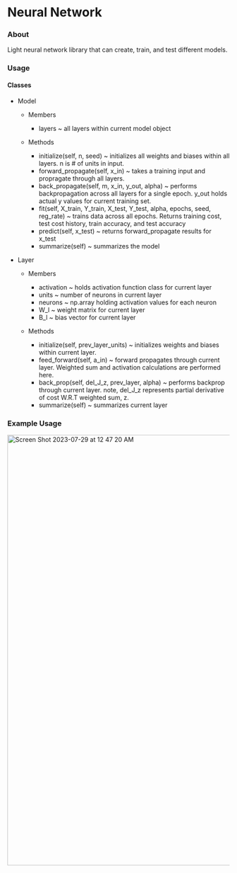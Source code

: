 <h1>Neural Network</h1>
<h3>About</h3>
<p>
    Light neural network library that can create, train, and test different models.
</p>
<h3>Usage</h3>
<h4>Classes</h4>
<ul>
    <li>
        <p>Model</p>
        <ul>
            <li>
                <p>Members</p>
                <ul>
                    <li>layers ~ all layers within current model object</li>
                </ul>
            </li>
            <li>
                <p>Methods</p>
                <ul>
                    <li>initialize(self, n, seed) ~ initializes all weights and biases within all layers. n is # of units in input.</li>
                    <li>forward_propagate(self, x_in) ~ takes a training input and propragate through all layers.</li>
                    <li>back_propagate(self, m, x_in, y_out, alpha) ~ performs backpropagation across all layers for a single epoch. y_out holds actual y values for current training set.</li>
                    <li>fit(self, X_train, Y_train, X_test, Y_test, alpha, epochs, seed, reg_rate) ~ trains data across all epochs. Returns training cost, test cost history, train accuracy, and test accuracy</li>
                    <li>predict(self, x_test) ~ returns forward_propagate results for x_test</li>
                    <li>summarize(self) ~ summarizes the model</li>
                </ul>
            </li>
        </ul>
    </li>
    <li>
        <p>Layer</p>
        <ul>
            <li>
                <p>Members</p>
                <ul>
                    <li>activation ~ holds activation function class for current layer</li>
                    <li>units ~ number of neurons in current layer</li>
                    <li>neurons ~ np.array holding activation values for each neuron</li>
                    <li>W_l ~ weight matrix for current layer</li>
                    <li>B_l ~ bias vector for current layer</li>
                </ul>
            </li>
            <li>
                <p>Methods</p>
                <ul>
                    <li>initialize(self, prev_layer_units) ~ initializes weights and biases within current layer.</li>
                    <li>feed_forward(self, a_in) ~ forward propagates through current layer. Weighted sum and activation calculations are performed here.</li>
                    <li>back_prop(self, del_J_z, prev_layer, alpha) ~ performs backprop through current layer. note, del_J_z represents partial derivative of cost W.R.T weighted sum, z.</li>
                    <li>summarize(self) ~ summarizes current layer</li>
                </ul>
            </li>
        </ul>
    </li>
</ul>
<h3>Example Usage</h3>
<img width="973" alt="Screen Shot 2023-07-29 at 12 47 20 AM" src="https://github.com/HenryChen4/Neural_Network/assets/71111859/b2bcf2e9-c703-47ed-9779-7dae30220d36">
